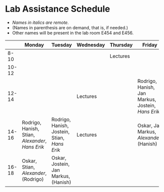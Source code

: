 # Lab Assistance Schedule

- _Names in italics are remote._
- (Names in parenthesis are on demand, that is, if needed.)
- Other names will be present in the lab room E454 and E456.

|       | Monday                                           | Tuesday                                           | Wednesday | Thursday | Friday                                            |
|-------|--------------------------------------------------|---------------------------------------------------|-----------|----------|---------------------------------------------------|
| 8-10  |                                                  |                                                   |           | Lectures |                                                   |
| 10-12 |                                                  |                                                   |           |          |                                                   |
| 12-14 |                                                  |                                                   | Lectures  |          | Rodrigo, Hanish, Jan Markus, Jostein, _Hans Erik_ |
| 14-16 | Rodrigo, Hanish, Stian, _Alexander_, _Hans Erik_ | Rodrigo, Hanish, Jostein, Stian, _Hans Erik_      | Lectures  |          | Oskar, Jan Markus, _Alexander_, (Hanish)          |
| 16-18 | Oskar, Stian, _Alexander_, (Rodrigo)             | Oskar, Jostein, Jan Markus, (Hanish)              |           |          |                                                   |
